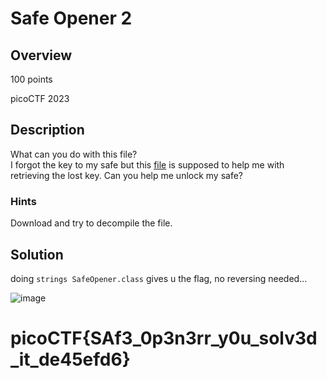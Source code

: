 # Safe Opener 2
## Overview 
100 points

picoCTF 2023
## Description
What can you do with this file?
<br>
I forgot the key to my safe but this [file](https://artifacts.picoctf.net/c/289/SafeOpener.class) is supposed to help me with retrieving the lost key. Can you help me unlock my safe?
### Hints
Download and try to decompile the file.

## Solution
doing `strings SafeOpener.class` gives u the flag, no reversing needed...

![image](https://github.com/xoxo-ily/ctfWriteups/assets/68173773/b969aecd-498c-4e50-b297-4cf038a742fd)

# picoCTF{SAf3_0p3n3rr_y0u_solv3d_it_de45efd6}
